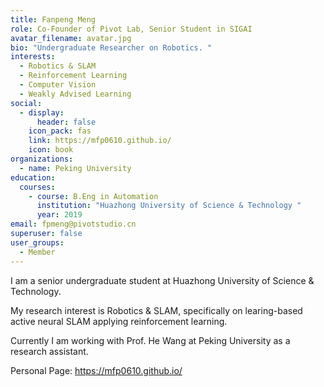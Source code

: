 ```yaml
---
title: Fanpeng Meng
role: Co-Founder of Pivot Lab, Senior Student in SIGAI
avatar_filename: avatar.jpg
bio: "Undergraduate Researcher on Robotics. "
interests:
  - Robotics & SLAM
  - Reinforcement Learning
  - Computer Vision
  - Weakly Advised Learning
social:
  - display:
      header: false
    icon_pack: fas
    link: https://mfp0610.github.io/
    icon: book
organizations:
  - name: Peking University
education:
  courses:
    - course: B.Eng in Automation
      institution: "Huazhong University of Science & Technology "
      year: 2019
email: fpmeng@pivotstudio.cn
superuser: false
user_groups:
  - Member
---
```

I am a senior undergraduate student at Huazhong University of Science & Technology.

My research interest is Robotics & SLAM, specifically on learing-based active neural SLAM applying reinforcement learning.

Currently I am working with Prof. He Wang at Peking University as a research assistant.

Personal Page: https://mfp0610.github.io/